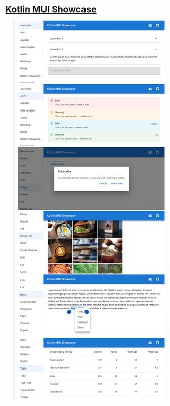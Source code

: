 # [Kotlin MUI Showcase](https://karakum-team.github.io/kotlin-mui-showcase/)

> ![Accordion](.doc/accordion.jpg)
> ![Alert](.doc/alert.jpg)
> ![Dialog](.doc/dialog.jpg)
> ![Image List](.doc/image-list.jpg)
> ![Menu](.doc/menu.jpg)
> ![Table](.doc/table.jpg)

